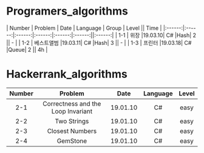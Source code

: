 # Programers_algorithms

| Number | Problem | Date | Language | Group | Level || Time |
|:------:|:------:|:------:|:------:|:------:|:------:||:------:| 
|  1-1  |  위장           |19.03.10|  C#  |Hash| 2 || - |
|  1-2  |  베스트앨범     |19.03.11|  C#  |Hash| 3 || - |
|  1-3  |  프린터     |19.03.18|  C#  |Queue| 2 || 4h |

# Hackerrank_algorithms

| Number | Problem | Date | Language | Level |
|:------:|:------:|:------:|:------:|:------:|
|  2-1  | Correctness and the Loop Invariant|19.01.10|  C#  | easy |
|  2-2  | Two Strings|19.01.10|  C#  | easy |
|  2-3  | Closest Numbers|19.01.10|  C#  | easy |
|  2-4  | GemStone|19.01.10|  C#  | easy |

